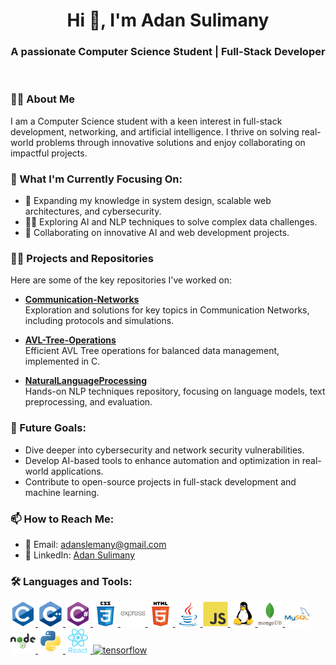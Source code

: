 <h1 align="center">Hi 👋, I'm Adan Sulimany</h1>

<h3 align="center">A passionate Computer Science Student | Full-Stack Developer</h3>

<br>

### 👩‍💻 About Me  
I am a Computer Science student with a keen interest in full-stack development, networking, and artificial intelligence. I thrive on solving real-world problems through innovative solutions and enjoy collaborating on impactful projects.

### 🌟 What I'm Currently Focusing On:
- 🌱 Expanding my knowledge in system design, scalable web architectures, and cybersecurity.
- 👩‍🔬 Exploring AI and NLP techniques to solve complex data challenges.
- 🤝 Collaborating on innovative AI and web development projects.

### 👩‍💻 Projects and Repositories
Here are some of the key repositories I've worked on:

- **[Communication-Networks](https://github.com/AdanSul/Communication-Networks)**  
  Exploration and solutions for key topics in Communication Networks, including protocols and simulations.

- **[AVL-Tree-Operations](https://github.com/AdanSul/AVL-Tree-Operations)**  
  Efficient AVL Tree operations for balanced data management, implemented in C.

- **[NaturalLanguageProcessing](https://github.com/AdanSul/NaturalLanguageProcessing)**  
  Hands-on NLP techniques repository, focusing on language models, text preprocessing, and evaluation.

### 🔮 Future Goals:
- Dive deeper into cybersecurity and network security vulnerabilities.
- Develop AI-based tools to enhance automation and optimization in real-world applications.
- Contribute to open-source projects in full-stack development and machine learning.


### 📫 How to Reach Me:
- 💌 Email: [adanslemany@gmail.com](mailto:adanslemany@gmail.com)
- 💼 LinkedIn: [Adan Sulimany](https://www.linkedin.com/in/yourusername)


### 🛠️ Languages and Tools:
<p align="left"> <a href="https://www.cprogramming.com/" target="_blank" rel="noreferrer"> <img src="https://raw.githubusercontent.com/devicons/devicon/master/icons/c/c-original.svg" alt="c" width="40" height="40"/> </a> <a href="https://www.w3schools.com/cpp/" target="_blank" rel="noreferrer"> <img src="https://raw.githubusercontent.com/devicons/devicon/master/icons/cplusplus/cplusplus-original.svg" alt="cplusplus" width="40" height="40"/> </a> <a href="https://www.w3schools.com/cs/" target="_blank" rel="noreferrer"> <img src="https://raw.githubusercontent.com/devicons/devicon/master/icons/csharp/csharp-original.svg" alt="csharp" width="40" height="40"/> </a> <a href="https://www.w3schools.com/css/" target="_blank" rel="noreferrer"> <img src="https://raw.githubusercontent.com/devicons/devicon/master/icons/css3/css3-original-wordmark.svg" alt="css3" width="40" height="40"/> </a> <a href="https://expressjs.com" target="_blank" rel="noreferrer"> <img src="https://raw.githubusercontent.com/devicons/devicon/master/icons/express/express-original-wordmark.svg" alt="express" width="40" height="40"/> </a> <a href="https://www.w3.org/html/" target="_blank" rel="noreferrer"> <img src="https://raw.githubusercontent.com/devicons/devicon/master/icons/html5/html5-original-wordmark.svg" alt="html5" width="40" height="40"/> </a> <a href="https://www.java.com" target="_blank" rel="noreferrer"> <img src="https://raw.githubusercontent.com/devicons/devicon/master/icons/java/java-original.svg" alt="java" width="40" height="40"/> </a> <a href="https://developer.mozilla.org/en-US/docs/Web/JavaScript" target="_blank" rel="noreferrer"> <img src="https://raw.githubusercontent.com/devicons/devicon/master/icons/javascript/javascript-original.svg" alt="javascript" width="40" height="40"/> </a> <a href="https://www.linux.org/" target="_blank" rel="noreferrer"> <img src="https://raw.githubusercontent.com/devicons/devicon/master/icons/linux/linux-original.svg" alt="linux" width="40" height="40"/> </a> <a href="https://www.mongodb.com/" target="_blank" rel="noreferrer"> <img src="https://raw.githubusercontent.com/devicons/devicon/master/icons/mongodb/mongodb-original-wordmark.svg" alt="mongodb" width="40" height="40"/> </a> <a href="https://www.mysql.com/" target="_blank" rel="noreferrer"> <img src="https://raw.githubusercontent.com/devicons/devicon/master/icons/mysql/mysql-original-wordmark.svg" alt="mysql" width="40" height="40"/> </a> <a href="https://nodejs.org" target="_blank" rel="noreferrer"> <img src="https://raw.githubusercontent.com/devicons/devicon/master/icons/nodejs/nodejs-original-wordmark.svg" alt="nodejs" width="40" height="40"/> </a> <a href="https://www.python.org" target="_blank" rel="noreferrer"> <img src="https://raw.githubusercontent.com/devicons/devicon/master/icons/python/python-original.svg" alt="python" width="40" height="40"/> </a> <a href="https://reactjs.org/" target="_blank" rel="noreferrer"> <img src="https://raw.githubusercontent.com/devicons/devicon/master/icons/react/react-original-wordmark.svg" alt="react" width="40" height="40"/> </a> <a href="https://www.tensorflow.org" target="_blank" rel="noreferrer"> <img src="https://www.vectorlogo.zone/logos/tensorflow/tensorflow-icon.svg" alt="tensorflow" width="40" height="40"/> </a> </p>



